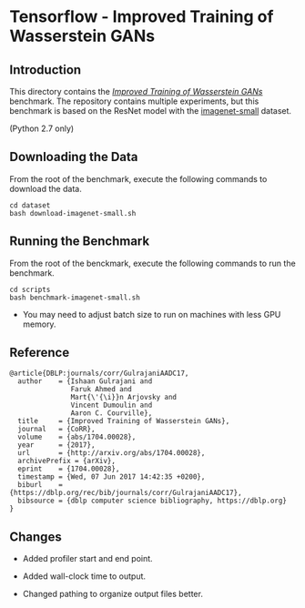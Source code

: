 # Tensorflow - Improved Training of Wasserstein GANs

## Introduction

This directory contains the [_Improved Training of Wasserstein GANs_](https://github.com/igul222/improved_wgan_training) 
benchmark. The repository contains multiple experiments, but this benchmark is 
based on the ResNet model with the [imagenet-small](http://image-net.org/small/download.php) dataset. 

(Python 2.7 only)

## Downloading the Data

From the root of the benchmark, execute the following commands to download the data. 

```
cd dataset
bash download-imagenet-small.sh
```

## Running the Benchmark

From the root of the benckmark, execute the following commands to run the benchmark. 

```
cd scripts
bash benchmark-imagenet-small.sh
```

* You may need to adjust batch size to run on machines with less GPU memory.

## Reference

```
@article{DBLP:journals/corr/GulrajaniAADC17,
  author    = {Ishaan Gulrajani and
               Faruk Ahmed and
               Mart{\'{\i}}n Arjovsky and
               Vincent Dumoulin and
               Aaron C. Courville},
  title     = {Improved Training of Wasserstein GANs},
  journal   = {CoRR},
  volume    = {abs/1704.00028},
  year      = {2017},
  url       = {http://arxiv.org/abs/1704.00028},
  archivePrefix = {arXiv},
  eprint    = {1704.00028},
  timestamp = {Wed, 07 Jun 2017 14:42:35 +0200},
  biburl    = {https://dblp.org/rec/bib/journals/corr/GulrajaniAADC17},
  bibsource = {dblp computer science bibliography, https://dblp.org}
}
```

## Changes

* Added profiler start and end point.

* Added wall-clock time to output.

* Changed pathing to organize output files better.


